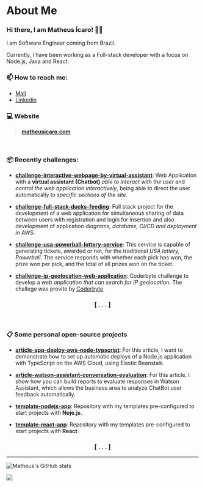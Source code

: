 # About Me

### Hi there, I am Matheus Ícaro! 🧑‍💻 

I am Software Engineer coming from Brazil.

Currently, I have been working as a Full-stack developer with a focus on Node.js, Java and React.

### 📫 How to reach me: 

- [Mail](mailto:contact@matheusicaro.com)
- [Linkedin](https://www.linkedin.com/in/matheusicaro/)

### 💻 Website 

> **[matheusicaro.com](https://matheusicaro.com/)**

<br>

### 📦 Recently challenges:

- **[challenge-interactive-webpage-by-virtual-assistant](https://github.com/matheusicaro/challenge-interactive-webpage-by-virtual-assistant)**: Web Application with a **virtual assistant (Chatbot)** *able to interact with the user* and *control the web application interactively*, being able to direct the user automatically to *specific sections of the site*.

- **[challenge-full-stack-ducks-feeding](https://github.com/matheusicaro/challenge-full-stack-ducks-feeding)**: Full stack project for the development of a web application for simultaneous sharing of data between users with registration and login for insertion and also development of application *diagrams, database, CI/CD and deployment in AWS*.

- **[challenge-usa-powerball-lottery-service](https://github.com/matheusicaro/challenge-usa-powerball-lottery-service)**: This service is capable of generating tickets, awarded or not, for the traditional *USA lottery, Powerball*. The service responds with whether each pick has won, the prize won per pick, and the total of all prizes won on the ticket.

- **[challenge-ip-geolocation-web-application](https://github.com/matheusicaro/challenge-ip-geolocation-web-application)**: Coderbyte challenge to develop a *web application that can search for IP geolocation*. The challege was provite by [Coderbyte](https://coderbyte.com/).
 
<h3 align="center">
 [ . . . ]
</h3>

<br>

### 📋 Some personal open-source projects

- **[article-app-deploy-aws-node-typscript](https://github.com/matheusicaro/article-app-deploy-aws-node-typscript)**: For this article, I want to demonstrate how to set up automatic deploys of a Node.js application with TypeScript on the AWS Cloud, using Elastic Beanstalk.

- **[article-watson-assistant-conversation-evaluation](https://github.com/matheusicaro/article-watson-assistant-conversation-evaluation)**: For this article, I show how you can build reports to evaluate responses in Watson Assistant, which allows the business area to analyze ChatBot user feedback automatically.

- **[template-nodejs-app](https://github.com/matheusicaro/template-nodejs-app)**: Repository with my templates pre-configured to start projects with **Noje.js**.

- **[template-react-app](https://github.com/matheusicaro/template-react-app)**: Repository with my templates pre-configured to start projects with **React**.

<h3 align="center">
 [ . . . ]
</h3>

---

![Matheus's GitHub stats](https://github-readme-stats.vercel.app/api?username=matheusicaro&count_private=true)

![](https://komarev.com/ghpvc/?username=matheusicaro&color=brightgreen&label=PROFILE+VIEWS)







